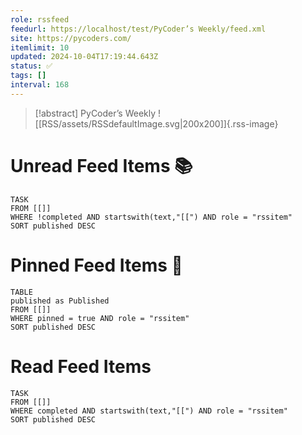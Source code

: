 ```yaml
---
role: rssfeed
feedurl: https://localhost/test/PyCoder’s Weekly/feed.xml
site: https://pycoders.com/
itemlimit: 10
updated: 2024-10-04T17:19:44.643Z
status: ✅
tags: []
interval: 168
---
```

> [!abstract] PyCoder’s Weekly
> ![[RSS/assets/RSSdefaultImage.svg|200x200]]{.rss-image}
> 

# Unread Feed Items 📚
~~~dataview
TASK
FROM [[]]
WHERE !completed AND startswith(text,"[[") AND role = "rssitem"
SORT published DESC
~~~

# Pinned Feed Items 📍
~~~dataview
TABLE
published as Published
FROM [[]]
WHERE pinned = true AND role = "rssitem"
SORT published DESC
~~~

# Read Feed Items
~~~dataview
TASK
FROM [[]]
WHERE completed AND startswith(text,"[[") AND role = "rssitem"
SORT published DESC
~~~